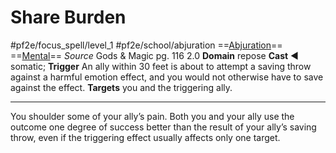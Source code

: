 # Share Burden
#pf2e/focus_spell/level_1 #pf2e/school/abjuration 
==[Abjuration](../../../rules/traits/abjuration.md)== ==[Mental](../../../rules/traits/mental.md)==
*Source* Gods & Magic pg. 116 2.0
**Domain** repose
**Cast** ◄ somatic; **Trigger** An ally within 30 feet is about to attempt a saving throw against a harmful emotion effect, and you would not otherwise have to save against the effect.
**Targets** you and the triggering ally.

---
You shoulder some of your ally’s pain. Both you and your ally use the outcome one degree of success better than the result of your ally’s saving throw, even if the triggering effect usually affects only one target.